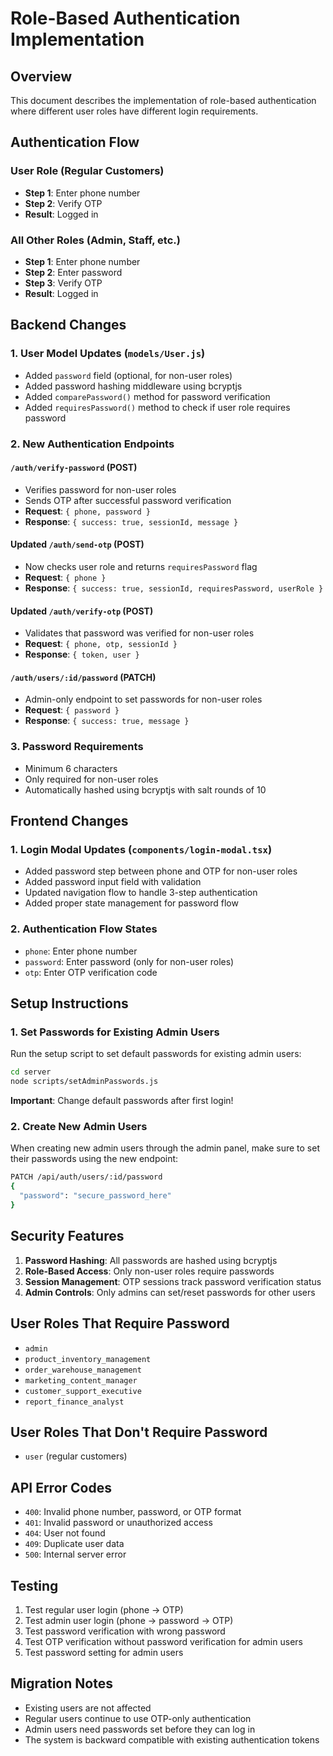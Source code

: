 # Role-Based Authentication Implementation

## Overview
This document describes the implementation of role-based authentication where different user roles have different login requirements.

## Authentication Flow

### User Role (Regular Customers)
- **Step 1**: Enter phone number
- **Step 2**: Verify OTP
- **Result**: Logged in

### All Other Roles (Admin, Staff, etc.)
- **Step 1**: Enter phone number
- **Step 2**: Enter password
- **Step 3**: Verify OTP
- **Result**: Logged in

## Backend Changes

### 1. User Model Updates (`models/User.js`)
- Added `password` field (optional, for non-user roles)
- Added password hashing middleware using bcryptjs
- Added `comparePassword()` method for password verification
- Added `requiresPassword()` method to check if user role requires password

### 2. New Authentication Endpoints

#### `/auth/verify-password` (POST)
- Verifies password for non-user roles
- Sends OTP after successful password verification
- **Request**: `{ phone, password }`
- **Response**: `{ success: true, sessionId, message }`

#### Updated `/auth/send-otp` (POST)
- Now checks user role and returns `requiresPassword` flag
- **Request**: `{ phone }`
- **Response**: `{ success: true, sessionId, requiresPassword, userRole }`

#### Updated `/auth/verify-otp` (POST)
- Validates that password was verified for non-user roles
- **Request**: `{ phone, otp, sessionId }`
- **Response**: `{ token, user }`

#### `/auth/users/:id/password` (PATCH)
- Admin-only endpoint to set passwords for non-user roles
- **Request**: `{ password }`
- **Response**: `{ success: true, message }`

### 3. Password Requirements
- Minimum 6 characters
- Only required for non-user roles
- Automatically hashed using bcryptjs with salt rounds of 10

## Frontend Changes

### 1. Login Modal Updates (`components/login-modal.tsx`)
- Added password step between phone and OTP for non-user roles
- Added password input field with validation
- Updated navigation flow to handle 3-step authentication
- Added proper state management for password flow

### 2. Authentication Flow States
- `phone`: Enter phone number
- `password`: Enter password (only for non-user roles)
- `otp`: Enter OTP verification code

## Setup Instructions

### 1. Set Passwords for Existing Admin Users
Run the setup script to set default passwords for existing admin users:

```bash
cd server
node scripts/setAdminPasswords.js
```

**Important**: Change default passwords after first login!

### 2. Create New Admin Users
When creating new admin users through the admin panel, make sure to set their passwords using the new endpoint:

```bash
PATCH /api/auth/users/:id/password
{
  "password": "secure_password_here"
}
```

## Security Features

1. **Password Hashing**: All passwords are hashed using bcryptjs
2. **Role-Based Access**: Only non-user roles require passwords
3. **Session Management**: OTP sessions track password verification status
4. **Admin Controls**: Only admins can set/reset passwords for other users

## User Roles That Require Password

- `admin`
- `product_inventory_management`
- `order_warehouse_management`
- `marketing_content_manager`
- `customer_support_executive`
- `report_finance_analyst`

## User Roles That Don't Require Password

- `user` (regular customers)

## API Error Codes

- `400`: Invalid phone number, password, or OTP format
- `401`: Invalid password or unauthorized access
- `404`: User not found
- `409`: Duplicate user data
- `500`: Internal server error

## Testing

1. Test regular user login (phone → OTP)
2. Test admin user login (phone → password → OTP)
3. Test password verification with wrong password
4. Test OTP verification without password verification for admin users
5. Test password setting for admin users

## Migration Notes

- Existing users are not affected
- Regular users continue to use OTP-only authentication
- Admin users need passwords set before they can log in
- The system is backward compatible with existing authentication tokens